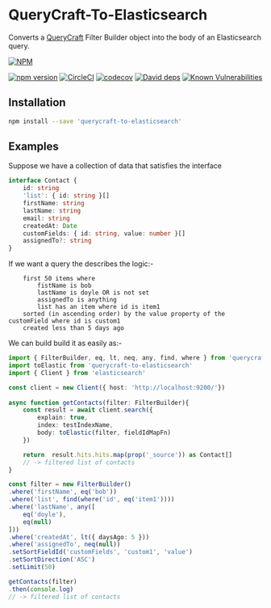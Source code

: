 # QueryCraft-To-Elasticsearch
Converts a [QueryCraft](https://github.com/BeameryHQ/QueryCraft) Filter Builder object into the body of an Elasticsearch query.


[![NPM](https://nodei.co/npm/querycraft-to-elasticsearch.png)](https://npmjs.org/package/querycraft-to-elasticsearch)

[![npm version](https://badge.fury.io/js/querycraft-to-elasticsearch.svg)](https://badge.fury.io/js/querycraft-to-elasticsearch)
[![CircleCI](https://circleci.com/gh/BeameryHQ/QueryCraft-To-Elasticsearch.svg?style=shield)](https://circleci.com/gh/BeameryHQ/QueryCraft-To-Elasticsearch)
[![codecov](https://codecov.io/gh/BeameryHQ/QueryCraft-To-Elasticsearch/branch/master/graph/badge.svg)](https://codecov.io/gh/BeameryHQ/QueryCraft-To-Elasticsearch)
[![David deps](https://david-dm.org/BeameryHQ/QueryCraft-To-Elasticsearch.svg)](https://david-dm.org/BeameryHQ/QueryCraft-To-Elasticsearch)
[![Known Vulnerabilities](https://snyk.io/test/github/beameryhq/querycraft-to-elasticsearch/badge.svg)](https://snyk.io/test/github/beameryhq/querycraft-to-elasticsearch)

## Installation

```sh
npm install --save 'querycraft-to-elasticsearch'
```

## Examples

Suppose we have a collection of data that satisfies the interface

```ts
interface Contact {
    id: string
    'list': { id: string }[]
    firstName: string
    lastName: string
    email: string
    createdAt: Date
    customFields: { id: string, value: number }[]
    assignedTo?: string
}
```

If we want a query the describes the logic:-
```
    first 50 items where
        fistName is bob
        lastName is doyle OR is not set
        assignedTo is anything
        list has an item where id is item1
    sorted (in ascending order) by the value property of the customField where id is custom1
    created less than 5 days ago
```

We can build build it as easily as:-

```ts
import { FilterBuilder, eq, lt, neq, any, find, where } from 'querycraft'
import toElastic from 'querycraft-to-elasticsearch'
import { Client } from 'elasticsearch'

const client = new Client({ host: 'http://localhost:9200/'})
        
async function getContacts(filter: FilterBuilder){
    const result = await client.search({
        explain: true,
        index: testIndexName,
        body: toElastic(filter, fieldIdMapFn)
    })

    return  result.hits.hits.map(prop('_source')) as Contact[]
    // -> filtered list of contacts
}

const filter = new FilterBuilder()
.where('firstName', eq('bob'))
.where('list', find(where('id', eq('item1'))))
.where('lastName', any([
    eq('doyle'),
    eq(null)
]))
.where('createdAt', lt({ daysAgo: 5 }))
.where('assignedTo', neq(null))
.setSortFieldId('customFields', 'custom1', 'value')
.setSortDirection('ASC')
.setLimit(50)

getContacts(filter)
.then(console.log)
// -> filtered list of contacts

```
